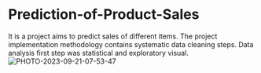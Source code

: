 # Prediction-of-Product-Sales
It is a project aims to predict sales of different items.
The project implementation methodology contains systematic data cleaning steps.
Data analysis first step was statistical and exploratory visual.![PHOTO-2023-09-21-07-53-47](https://github.com/MoAlsayed/Prediction-of-Product-Sales/assets/144434790/d6e1ab4e-787c-4156-afdf-e36c1306c297)
 
